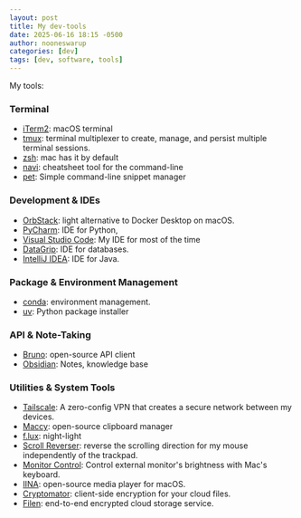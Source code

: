 ```yaml
---
layout: post
title: My dev-tools
date: 2025-06-16 18:15 -0500
author: nooneswarup
categories: [dev]
tags: [dev, software, tools]
---
```


My tools:

### Terminal

* [iTerm2](https://iterm2.com/): macOS terminal
* [tmux](https://github.com/tmux/tmux/wiki): terminal multiplexer to create, manage, and persist multiple terminal sessions.
* [zsh](https://www.zsh.org/): mac has it by default
* [navi](https://github.com/denisidoro/navi): cheatsheet tool for the command-line
* [pet](https://github.com/knqyf263/pet): Simple command-line snippet manager

### Development & IDEs
* [OrbStack](https://orbstack.dev/): light alternative to Docker Desktop on macOS.
* [PyCharm](https://www.jetbrains.com/pycharm/): IDE for Python,
* [Visual Studio Code](https://code.visualstudio.com/): My IDE for most of the time
* [DataGrip](https://www.jetbrains.com/datagrip/): IDE for databases.
* [IntelliJ IDEA](https://www.jetbrains.com/idea/): IDE for Java.

### Package & Environment Management

* [conda](https://conda.io/en/latest/): environment management.
* [uv](https://github.com/astral-sh/uv): Python package installer

### API & Note-Taking

* [Bruno](https://www.usebruno.com/): open-source API client
* [Obsidian](https://obsidian.md/): Notes, knowledge base

### Utilities & System Tools
* [Tailscale](https://tailscale.com/): A zero-config VPN that creates a secure network between my devices.
* [Maccy](https://maccy.app/): open-source clipboard manager
* [f.lux](https://justgetflux.com/): night-light
* [Scroll Reverser](https://pilotmoon.com/scrollreverser/): reverse the scrolling direction for my mouse independently of the trackpad.
* [Monitor Control](https://github.com/MonitorControl/MonitorControl): Control  external monitor's brightness with Mac's keyboard.
* [IINA](https://iina.io/): open-source media player for macOS.
* [Cryptomator](https://cryptomator.org/):  client-side encryption for your cloud files.
* [Filen](https://filen.io/): end-to-end encrypted cloud storage service.